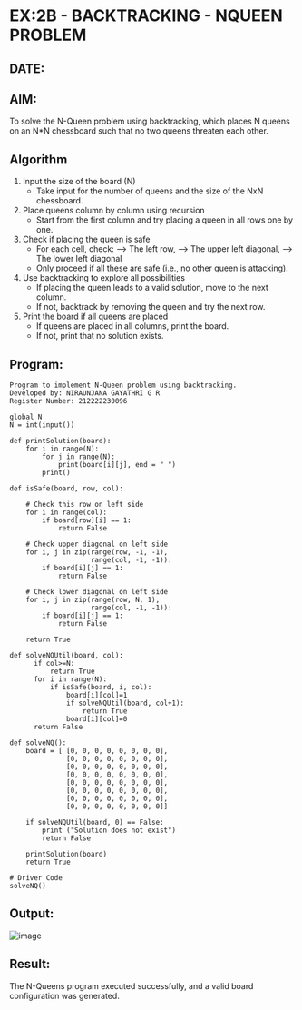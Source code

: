# EX:2B - BACKTRACKING - NQUEEN PROBLEM
## DATE:

## AIM:

To solve the N-Queen problem using backtracking, which places N queens on an N*N chessboard such that no two queens threaten each other.


## Algorithm

1. Input the size of the board (N)
   - Take input for the number of queens and the size of the NxN chessboard.
2. Place queens column by column using recursion
   - Start from the first column and try placing a queen in all rows one by one.
3. Check if placing the queen is safe
   - For each cell, check:
   --> The left row,
   --> The upper left diagonal,
   --> The lower left diagonal
   - Only proceed if all these are safe (i.e., no other queen is attacking).
4. Use backtracking to explore all possibilities
   - If placing the queen leads to a valid solution, move to the next column.
   - If not, backtrack by removing the queen and try the next row.
5. Print the board if all queens are placed
   - If queens are placed in all columns, print the board.
   - If not, print that no solution exists.

## Program:

```
Program to implement N-Queen problem using backtracking.
Developed by: NIRAUNJANA GAYATHRI G R
Register Number: 212222230096
```
```
global N
N = int(input())
 
def printSolution(board):
    for i in range(N):
        for j in range(N):
            print(board[i][j], end = " ")
        print()
 
def isSafe(board, row, col):
 
    # Check this row on left side
    for i in range(col):
        if board[row][i] == 1:
            return False
 
    # Check upper diagonal on left side
    for i, j in zip(range(row, -1, -1),
                    range(col, -1, -1)):
        if board[i][j] == 1:
            return False
 
    # Check lower diagonal on left side
    for i, j in zip(range(row, N, 1),
                    range(col, -1, -1)):
        if board[i][j] == 1:
            return False
 
    return True
 
def solveNQUtil(board, col):
      if col>=N:
          return True
      for i in range(N):
          if isSafe(board, i, col):
              board[i][col]=1
              if solveNQUtil(board, col+1):
                  return True
              board[i][col]=0
      return False

def solveNQ():
    board = [ [0, 0, 0, 0, 0, 0, 0, 0],
              [0, 0, 0, 0, 0, 0, 0, 0],
              [0, 0, 0, 0, 0, 0, 0, 0],
              [0, 0, 0, 0, 0, 0, 0, 0],
              [0, 0, 0, 0, 0, 0, 0, 0],
              [0, 0, 0, 0, 0, 0, 0, 0],
              [0, 0, 0, 0, 0, 0, 0, 0],
              [0, 0, 0, 0, 0, 0, 0, 0]]
 
    if solveNQUtil(board, 0) == False:
        print ("Solution does not exist")
        return False
 
    printSolution(board)
    return True
 
# Driver Code
solveNQ()
```

## Output:

![image](https://github.com/user-attachments/assets/f513aad1-353b-4933-9b21-856de211463c)


## Result:

The N-Queens program executed successfully, and a valid board configuration was generated.
